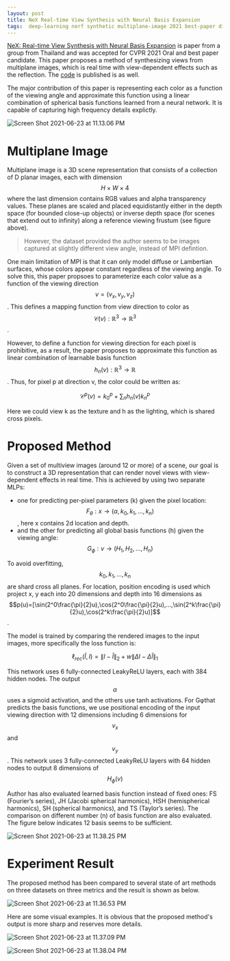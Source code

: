 ```yaml
---
layout: post
title: NeX Real-time View Synthesis with Neural Basis Expansion
tags:  deep-learning nerf synthetic multiplane-image 2021 best-paper differetial-render cvpr
---
```

[NeX: Real-time View Synthesis with Neural Basis Expansion](https://arxiv.org/abs/2103.05606) is paper from a group from Thailand and was accepted for CVPR 2021 Oral and best paper candidate. This paper proposes a method of synthesizing views from multiplane images, which is real time with view-dependent effects such as the reflection. The [code](https://nex-mpi.github.io/) is published is as well.

The major contribution of this paper is representing each color as a function of the viewing angle and approximate this function using a linear combination of spherical basis functions learned from a neural network. It is capable of capturing high frequency details explictly.

![Screen Shot 2021-06-23 at 11.13.06 PM](https://raw.githubusercontent.com/zhangtemplar/zhangtemplar.github.io/master/uPic/2021_06_23_23_13_10_Screen%20Shot%202021-06-23%20at%2011.13.06%20PM.png)

# Multiplane Image

Multiplane image is a 3D scene representation that consists of a collection of D planar images, each with dimension $$H\times W\times 4$$ where the last dimension contains RGB values and alpha transparency values. These planes are scaled and placed equidistantly either in the depth space (for bounded close-up objects) or inverse depth space (for scenes that extend out to infinity) along a reference viewing frustum (see figure above).

> However, the dataset provided the author seems to be images captured at slightly different view angle, instead of MPI defintion.

One main limitation of MPI is that it can only model diffuse or Lambertian surfaces, whose colors appear constant regardless of the viewing angle. To solve this, this paper propsoes to parameterize each color value as a function of the viewing direction $$v = (v_x, v_y, v_z)$$. This defines a mapping function from view direction to color as $$\mathcal{C}(v):\mathbb{R}^3\to\mathbb{R}^3$$.

However, to define a function for viewing direction for each pixel is prohibitive, as a result, the paper proposes to approximate this function as linear combination of learnable basis function $$h_n(v):\mathbb{R}^3\to\mathbb{R}$$. Thus, for pixel p at direction v, the color could be written as:

$$\mathcal{C}^p(v)=k_0^p+\sum_n{h_n(v)k_n^p}$$

Here we could view k as the texture and h as the lighting, which is shared cross pixels.

# Proposed Method

Given a set of multiview images (around 12 or more) of a scene, our goal is to construct a 3D representation that can render novel views with view-dependent effects in real time. This is achieved by using two separate MLPs:

- one for predicting per-pixel parameters (k) given the pixel location: $$F_\theta:x\to(\alpha,k_0,k_1,...,k_n)$$, here x contains 2d location and depth.
- and the other for predicting all global basis functions (h) given the viewing angle: $$G_\phi:v\to(H_1,H_2,...,H_n)$$

To avoid overfitting, $$k_0,k_1,...,k_n$$ are shard cross all planes. For location, position encoding is used which project x, y each into 20 dimensions and depth into 16 dimensions as $$p(u)=[\sin(2^0\frac{\pi}{2}u),\cos(2^0\frac{\pi}{2}u),...,\sin(2^k\frac{\pi}{2}u),\cos(2^k\frac{\pi}{2}u)]$$.

The model is trained by comparing the rendered images to the input images, more specifically the loss function is:

$$\ell_{rec}(\hat{I},I)=\lVert I-\hat{I}\rVert_2+w\lVert \Delta I-\Delta\hat{I}\rVert_1$$

This network uses 6 fully-connected LeakyReLU layers, each with 384 hidden nodes. The output $$\alpha$$ uses a sigmoid activation, and the others use tanh activations. For Gφthat predicts the basis functions, we use positional encoding of the input viewing direction with 12 dimensions including 6 dimensions for $$v_x$$ and $$v_y$$. This network uses 3 fully-connected LeakyReLU layers with 64 hidden nodes to output 8 dimensions of $$H_\phi(v)$$

Author has also evaluated learned basis function instead of fixed ones: FS (Fourier’s series), JH (Jacobi spherical harmonics), HSH (hemispherical harmonics), SH (spherical harmonics), and TS (Taylor’s series). The comparison on different number (n) of basis function are also evaluated. The figure below indicates 12 basis seems to be sufficient.

![Screen Shot 2021-06-23 at 11.38.25 PM](https://raw.githubusercontent.com/zhangtemplar/zhangtemplar.github.io/master/uPic/2021_06_23_23_38_31_Screen%20Shot%202021-06-23%20at%2011.38.25%20PM.png)

# Experiment Result

The proposed method has been compared to several state of art methods on three datasets on three metrics and the result is shown as below.

![Screen Shot 2021-06-23 at 11.36.53 PM](https://raw.githubusercontent.com/zhangtemplar/zhangtemplar.github.io/master/uPic/2021_06_23_23_36_54_Screen%20Shot%202021-06-23%20at%2011.36.53%20PM.png)

Here are some visual examples. It is obvious that the proposed method's output is more sharp and reserves more details.

![Screen Shot 2021-06-23 at 11.37.09 PM](https://raw.githubusercontent.com/zhangtemplar/zhangtemplar.github.io/master/uPic/2021_06_23_23_37_13_Screen%20Shot%202021-06-23%20at%2011.37.09%20PM.png)

![Screen Shot 2021-06-23 at 11.38.04 PM](https://raw.githubusercontent.com/zhangtemplar/zhangtemplar.github.io/master/uPic/2021_06_23_23_38_09_Screen%20Shot%202021-06-23%20at%2011.38.04%20PM.png)
